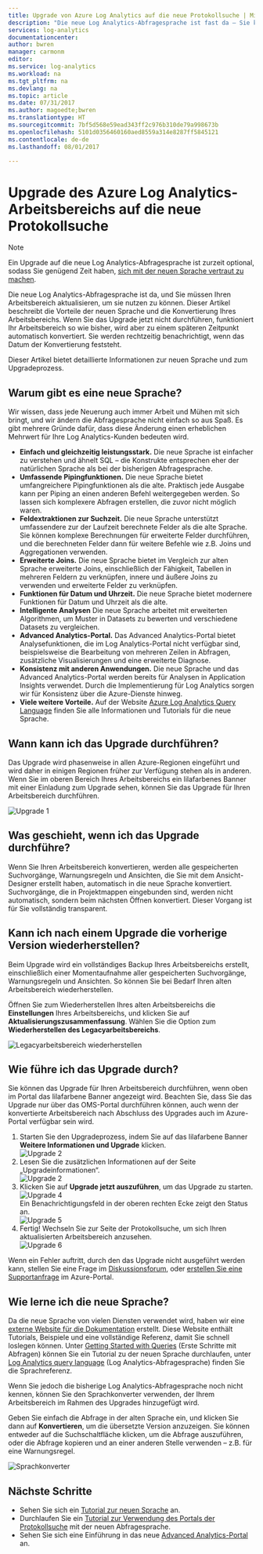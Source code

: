 ```yaml
---
title: Upgrade von Azure Log Analytics auf die neue Protokollsuche | Microsoft-Dokumentation
description: "Die neue Log Analytics-Abfragesprache ist fast da – Sie können an der öffentlichen Vorschau teilnehmen.  Dieser Artikel beschreibt die Vorteile der neuen Sprache und die Konvertierung Ihres Arbeitsbereichs."
services: log-analytics
documentationcenter: 
author: bwren
manager: carmonm
editor: 
ms.service: log-analytics
ms.workload: na
ms.tgt_pltfrm: na
ms.devlang: na
ms.topic: article
ms.date: 07/31/2017
ms.author: magoedte;bwren
ms.translationtype: HT
ms.sourcegitcommit: 7bf5d568e59ead343ff2c976b310de79a998673b
ms.openlocfilehash: 5101d0356460160aed8559a314e8287ff5845121
ms.contentlocale: de-de
ms.lasthandoff: 08/01/2017

---
```


# <a name="upgrade-your-azure-log-analytics-workspace-to-new-log-search"></a>Upgrade des Azure Log Analytics-Arbeitsbereichs auf die neue Protokollsuche

> [!NOTE]
> Ein Upgrade auf die neue Log Analytics-Abfragesprache ist zurzeit optional, sodass Sie genügend Zeit haben, [sich mit der neuen Sprache vertraut zu machen](https://docs.loganalytics.io/learn/tutorials/getting_started_with_queries.html).  

Die neue Log Analytics-Abfragesprache ist da, und Sie müssen Ihren Arbeitsbereich aktualisieren, um sie nutzen zu können.  Dieser Artikel beschreibt die Vorteile der neuen Sprache und die Konvertierung Ihres Arbeitsbereichs.  Wenn Sie das Upgrade jetzt nicht durchführen, funktioniert Ihr Arbeitsbereich so wie bisher, wird aber zu einem späteren Zeitpunkt automatisch konvertiert.  Sie werden rechtzeitig benachrichtigt, wenn das Datum der Konvertierung feststeht.

Dieser Artikel bietet detaillierte Informationen zur neuen Sprache und zum Upgradeprozess.

## <a name="why-the-new-language"></a>Warum gibt es eine neue Sprache?
Wir wissen, dass jede Neuerung auch immer Arbeit und Mühen mit sich bringt, und wir ändern die Abfragesprache nicht einfach so aus Spaß.  Es gibt mehrere Gründe dafür, dass diese Änderung einen erheblichen Mehrwert für Ihre Log Analytics-Kunden bedeuten wird.

- **Einfach und gleichzeitig leistungsstark.** Die neue Sprache ist einfacher zu verstehen und ähnelt SQL – die Konstrukte entsprechen eher der natürlichen Sprache als bei der bisherigen Abfragesprache. 
- **Umfassende Pipingfunktionen.**  Die neue Sprache bietet umfangreichere Pipingfunktionen als die alte.  Praktisch jede Ausgabe kann per Piping an einen anderen Befehl weitergegeben werden. So lassen sich komplexere Abfragen erstellen, die zuvor nicht möglich waren.
- **Feldextraktionen zur Suchzeit.**  Die neue Sprache unterstützt umfassendere zur der Laufzeit berechnete Felder als die alte Sprache.  Sie können komplexe Berechnungen für erweiterte Felder durchführen, und die berechneten Felder dann für weitere Befehle wie z.B. Joins und Aggregationen verwenden.
- **Erweiterte Joins.**  Die neue Sprache bietet im Vergleich zur alten Sprache erweiterte Joins, einschließlich der Fähigkeit, Tabellen in mehreren Feldern zu verknüpfen, innere und äußere Joins zu verwenden und erweiterte Felder zu verknüpfen.
- **Funktionen für Datum und Uhrzeit.**  Die neue Sprache bietet modernere Funktionen für Datum und Uhrzeit als die alte.
- **Intelligente Analysen**  Die neue Sprache arbeitet mit erweiterten Algorithmen, um Muster in Datasets zu bewerten und verschiedene Datasets zu vergleichen.
- **Advanced Analytics-Portal.**  Das Advanced Analytics-Portal bietet Analysefunktionen, die im Log Analytics-Portal nicht verfügbar sind, beispielsweise die Bearbeitung von mehreren Zeilen in Abfragen, zusätzliche Visualisierungen und eine erweiterte Diagnose.
- **Konsistenz mit anderen Anwendungen.**  Die neue Sprache und das Advanced Analytics-Portal werden bereits für Analysen in Application Insights verwendet.  Durch die Implementierung für Log Analytics sorgen wir für Konsistenz über die Azure-Dienste hinweg.
- **Viele weitere Vorteile.** Auf der Website [Azure Log Analytics Query Language](https://docs.loganalytics.io/index.html) finden Sie alle Informationen und Tutorials für die neue Sprache.


## <a name="when-can-i-upgrade"></a>Wann kann ich das Upgrade durchführen?
Das Upgrade wird phasenweise in allen Azure-Regionen eingeführt und wird daher in einigen Regionen früher zur Verfügung stehen als in anderen.  Wenn Sie im oberen Bereich Ihres Arbeitsbereichs ein lilafarbenes Banner mit einer Einladung zum Upgrade sehen, können Sie das Upgrade für Ihren Arbeitsbereich durchführen. 

![Upgrade 1](media/log-analytics-log-search-upgrade/upgrade-01a.png)

## <a name="what-happens-when-i-upgrade"></a>Was geschieht, wenn ich das Upgrade durchführe?
Wenn Sie Ihren Arbeitsbereich konvertieren, werden alle gespeicherten Suchvorgänge, Warnungsregeln und Ansichten, die Sie mit dem Ansicht-Designer erstellt haben, automatisch in die neue Sprache konvertiert.  Suchvorgänge, die in Projektmappen eingebunden sind, werden nicht automatisch, sondern beim nächsten Öffnen konvertiert.  Dieser Vorgang ist für Sie vollständig transparent.

## <a name="can-i-go-back-after-i-upgrade"></a>Kann ich nach einem Upgrade die vorherige Version wiederherstellen?
Beim Upgrade wird ein vollständiges Backup Ihres Arbeitsbereichs erstellt, einschließlich einer Momentaufnahme aller gespeicherten Suchvorgänge, Warnungsregeln und Ansichten.  So können Sie bei Bedarf Ihren alten Arbeitsbereich wiederherstellen.

Öffnen Sie zum Wiederherstellen Ihres alten Arbeitsbereichs die **Einstellungen** Ihres Arbeitsbereichs, und klicken Sie auf **Aktualisierungszusammenfassung**.  Wählen Sie die Option zum **Wiederherstellen des Legacyarbeitsbereichs**.  

![Legacyarbeitsbereich wiederherstellen](media/log-analytics-log-search-upgrade/restore-legacy-b.png)

## <a name="how-do-i-perform-the-upgrade"></a>Wie führe ich das Upgrade durch?
Sie können das Upgrade für Ihren Arbeitsbereich durchführen, wenn oben im Portal das lilafarbene Banner angezeigt wird.  Beachten Sie, dass Sie das Upgrade nur über das OMS-Portal durchführen können, auch wenn der konvertierte Arbeitsbereich nach Abschluss des Upgrades auch im Azure-Portal verfügbar sein wird.

1.  Starten Sie den Upgradeprozess, indem Sie auf das lilafarbene Banner **Weitere Informationen und Upgrade** klicken.<br>![Upgrade 2](media/log-analytics-log-search-upgrade/upgrade-01a.png)<br>
2.  Lesen Sie die zusätzlichen Informationen auf der Seite „Upgradeinformationen“.<br>![Upgrade 2](media/log-analytics-log-search-upgrade/upgrade-03.png)<br>
3.  Klicken Sie auf **Upgrade jetzt auszuführen**, um das Upgrade zu starten.<br>![Upgrade 4](media/log-analytics-log-search-upgrade/upgrade-04.png)<br>Ein Benachrichtigungsfeld in der oberen rechten Ecke zeigt den Status an.<br>![Upgrade 5](media/log-analytics-log-search-upgrade/upgrade-05.png)
4.  Fertig!  Wechseln Sie zur Seite der Protokollsuche, um sich Ihren aktualisierten Arbeitsbereich anzusehen.<br>![Upgrade 6](media/log-analytics-log-search-upgrade/upgrade-06.png)<br>

Wenn ein Fehler auftritt, durch den das Upgrade nicht ausgeführt werden kann, stellen Sie eine Frage im [Diskussionsforum](https://social.msdn.microsoft.com/Forums/azure/home?forum=opinsights), oder [erstellen Sie eine Supportanfrage](../azure-supportability/how-to-create-azure-support-request.md) im Azure-Portal.

## <a name="how-do-i-learn-the-new-language"></a>Wie lerne ich die neue Sprache?
Da die neue Sprache von vielen Diensten verwendet wird, haben wir eine [externe Website für die Dokumentation](https://docs.loganalytics.io/) erstellt.  Diese Website enthält Tutorials, Beispiele und eine vollständige Referenz, damit Sie schnell loslegen können. Unter [Getting Started with Queries](https://docs.loganalytics.io/learn/tutorial_getting_started_with_queries.html) (Erste Schritte mit Abfragen) können Sie ein Tutorial zu der neuen Sprache durchlaufen, unter [Log Analytics query language](https://docs.loganalytics.io/queryLanguage/query_language.html) (Log Analytics-Abfragesprache) finden Sie die Sprachreferenz.  

Wenn Sie jedoch die bisherige Log Analytics-Abfragesprache noch nicht kennen, können Sie den Sprachkonverter verwenden, der Ihrem Arbeitsbereich im Rahmen des Upgrades hinzugefügt wird.

Geben Sie einfach die Abfrage in der alten Sprache ein, und klicken Sie dann auf **Konvertieren**, um die übersetzte Version anzuzeigen.  Sie können entweder auf die Suchschaltfläche klicken, um die Abfrage auszuführen, oder die Abfrage kopieren und an einer anderen Stelle verwenden – z.B. für eine Warnungsregel.
  
![Sprachkonverter](media/log-analytics-log-search-upgrade/language-converter.png)


## <a name="next-steps"></a>Nächste Schritte
- Sehen Sie sich ein [Tutorial zur neuen Sprache](https://docs.loganalytics.io/learn/tutorial_getting_started_with_queries.html) an.
- Durchlaufen Sie ein [Tutorial zur Verwendung des Portals der Protokollsuche](log-analytics-log-search-log-search-portal.md) mit der neuen Abfragesprache.
- Sehen Sie sich eine Einführung in das neue [Advanced Analytics-Portal](https://docs.loganalytics.io/learn/tutorial_getting_started_with_analytics_portal.html) an.
